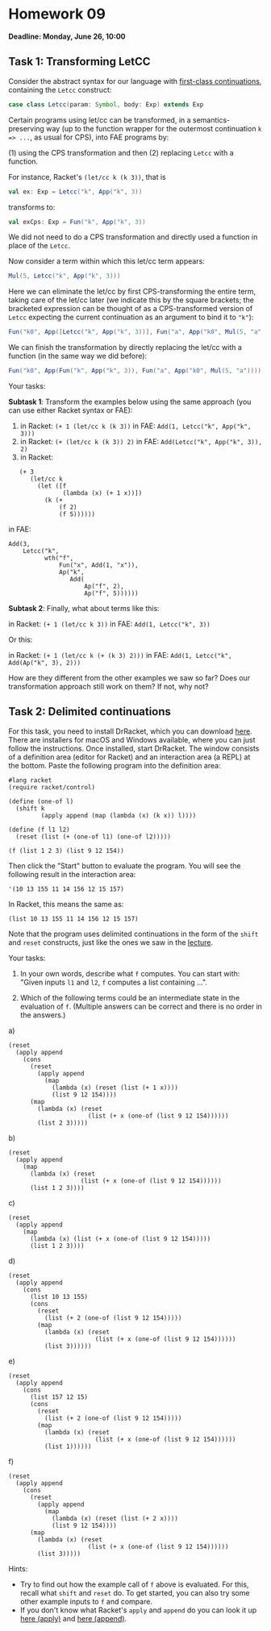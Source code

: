 # Homework 09

**Deadline: Monday, June 26, 10:00**

## Task 1: Transforming LetCC

Consider the abstract syntax for our language with
[first-class continuations](https://ps-tuebingen-courses.github.io/pl1-lecture-notes/17-first-class-continuations/first-class-continuations.html),
containing the `Letcc` construct:

```scala
case class Letcc(param: Symbol, body: Exp) extends Exp
```

Certain programs using let/cc can be transformed, in a semantics-preserving way
(up to the function wrapper for the outermost continuation `k => ...`, as usual for CPS),
into FAE programs by:

(1) using the CPS transformation and then (2) replacing `Letcc` with a function.

For instance, Racket's `(let/cc k (k 3))`, that is

```scala
val ex: Exp = Letcc("k", App("k", 3))
```

transforms to:

```scala
val exCps: Exp = Fun("k", App("k", 3))
```

We did not need to do a CPS transformation and directly used a function in place of the `Letcc`.

Now consider a term within which this let/cc term appears:

```scala
Mul(5, Letcc("k", App("k", 3)))
```

Here we can eliminate the let/cc by first CPS-transforming the entire term,
taking care of the let/cc later (we indicate this by the square brackets; the
bracketed expression can be thought of as a CPS-transformed version of `Letcc`
expecting the current continuation as an argument to bind it to `"k"`):

```scala
Fun("k0", App([Letcc("k", App("k", 3))], Fun("a", App("k0", Mul(5, "a")))))
```

We can finish the transformation by directly replacing the let/cc with a function (in the same way we did before):

```scala
Fun("k0", App(Fun("k", App("k", 3)), Fun("a", App("k0", Mul(5, "a")))))
```

Your tasks:

**Subtask 1**: Transform the examples below using the same approach (you can use either Racket syntax or FAE):

1. in Racket: `(+ 1 (let/cc k (k 3))`
   in FAE: `Add(1, Letcc("k", App("k", 3)))`
2. in Racket: `(+ (let/cc k (k 3)) 2)`
   in FAE: `Add(Letcc("k", App("k", 3)), 2)`
3. in Racket:
```
   (+ 3
      (let/cc k
        (let ([f
               (lambda (x) (+ 1 x))])
          (k (+
              (f 2)
              (f 5))))))
```

   in FAE:

```
Add(3,
    Letcc("k",
          wth("f",
              Fun("x", Add(1, "x")),
              Ap("k",
                 Add(
                     Ap("f", 2),
                     Ap("f", 5))))))
```

**Subtask 2**: Finally, what about terms like this:

in Racket: `(+ 1 (let/cc k 3))`
in FAE: `Add(1, Letcc("k", 3))`

Or this:

in Racket: `(+ 1 (let/cc k (+ (k 3) 2)))`
in FAE: `Add(1, Letcc("k", Add(Ap("k", 3), 2)))`

How are they different from the other examples we saw so far?
Does our transformation approach still work on them? If not, why not?


## Task 2: Delimited continuations

For this task, you need to install DrRacket, which you can download [here](https://download.racket-lang.org/).
There are installers for macOS and Windows available, where you can just follow the instructions.
Once installed, start DrRacket. The window consists of a definition area (editor for Racket) and
an interaction area (a REPL) at the bottom. Paste the following program into the definition area:

```racket
#lang racket
(require racket/control)

(define (one-of l)
  (shift k
         (apply append (map (lambda (x) (k x)) l))))

(define (f l1 l2)
  (reset (list (+ (one-of l1) (one-of l2)))))

(f (list 1 2 3) (list 9 12 154))
```

Then click the "Start" button to evaluate the program.
You will see the following result in the interaction area:

```racket
'(10 13 155 11 14 156 12 15 157)
```

In Racket, this means the same as:

```racket
(list 10 13 155 11 14 156 12 15 157)
```

Note that the program uses delimited continuations in the form of the `shift` and `reset` constructs,
just like the ones we saw in the [lecture](https://ps-tuebingen-courses.github.io/pl1-lecture-notes/19-shift-reset/shift-reset.html).

Your tasks:

1. In your own words, describe what `f` computes. You can start with:
"Given inputs `l1` and `l2`, `f` computes a list containing ...".

2. Which of the following terms could be an intermediate state in the evaluation of `f`.
   (Multiple answers can be correct and there is no order in the answers.)

a)
```racket
(reset
  (apply append
    (cons
      (reset
        (apply append
          (map
            (lambda (x) (reset (list (+ 1 x))))
            (list 9 12 154))))
      (map
        (lambda (x) (reset
                      (list (+ x (one-of (list 9 12 154))))))
        (list 2 3)))))
```

b)
```racket
(reset
  (apply append
    (map
      (lambda (x) (reset
                    (list (+ x (one-of (list 9 12 154))))))
      (list 1 2 3))))
```

c)
```racket
(reset
  (apply append
    (map
      (lambda (x) (list (+ x (one-of (list 9 12 154)))))
      (list 1 2 3))))
```

d)
```racket
(reset
  (apply append
    (cons
      (list 10 13 155)
      (cons
        (reset
          (list (+ 2 (one-of (list 9 12 154)))))
        (map
          (lambda (x) (reset
                        (list (+ x (one-of (list 9 12 154))))))
          (list 3))))))
```

e)
```racket
(reset
  (apply append
    (cons
      (list 157 12 15)
      (cons
        (reset
          (list (+ 2 (one-of (list 9 12 154)))))
        (map
          (lambda (x) (reset
                        (list (+ x (one-of (list 9 12 154))))))
          (list 1))))))
```

f)
```racket
(reset
  (apply append
    (cons
      (reset
        (apply append
          (map
            (lambda (x) (reset (list (+ 2 x))))
            (list 9 12 154))))
      (map
        (lambda (x) (reset
                      (list (+ x (one-of (list 9 12 154))))))
        (list 3)))))
```


Hints:
- Try to find out how the example call of `f` above is evaluated.
  For this, recall what `shift` and `reset` do.
  To get started, you can also try some other example inputs to `f` and compare.
- If you don't know what Racket's `apply` and `append` do you can look it up [here (apply)](https://docs.racket-lang.org/reference/procedures.html#%28def._%28%28lib._racket%2Fprivate%2Fbase..rkt%29._apply%29%29)
  and [here (append)](https://docs.racket-lang.org/reference/pairs.html#%28def._%28%28quote._~23~25kernel%29._append%29%29).
